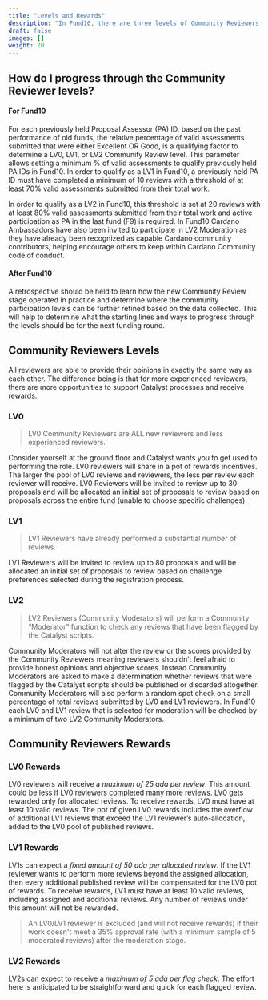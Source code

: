 ```yaml
---
title: "Levels and Rewards"
description: "In Fund10, there are three levels of Community Reviewers: LV0, LV1, and LV2."
draft: false
images: []
weight: 20
---
```


## How do I progress through the Community Reviewer levels?

#### For Fund10

For each previously held Proposal Assessor (PA) ID, based on the past performance of old funds, the relative percentage of valid assessments submitted that were either Excellent OR Good, is a qualifying factor to determine a LV0, LV1, or LV2 Community Review level.
This parameter allows setting a minimum % of valid assessments to qualify previously held PA IDs in Fund10. In order to qualify as a LV1 in Fund10, a previously held PA ID must have completed a minimum of 10 reviews with a threshold of at least 70% valid assessments submitted from their total work.

In order to qualify as a LV2 in Fund10, this threshold is set at 20 reviews with at least 80% valid assessments submitted from their total work and active participation as PA in the last fund (F9) is required. In Fund10 Cardano Ambassadors have also been invited to participate in LV2 Moderation as they have already been recognized as capable Cardano community contributors, helping encourage others to keep within Cardano Community code of conduct.

#### After Fund10

A retrospective should be held to learn how the new Community Review stage operated in practice and determine where the community participation levels can be further refined based on the data collected. This will help to determine what the starting lines and ways to progress through the levels should be for the next funding round.

## Community Reviewers Levels

All reviewers are able to provide their opinions in exactly the same way as each other. The difference being is that for more experienced reviewers, there are more opportunities to support Catalyst processes and receive rewards.

### LV0

>LV0 Community Reviewers are ALL new reviewers and less experienced reviewers.

Consider yourself at the ground floor and Catalyst wants you to get used to performing the role. LV0 reviewers will share in a pot of rewards incentives. The larger the pool of LV0 reviews and reviewers, the less per review each reviewer will receive. LV0 Reviewers will be invited to review up to 30 proposals and will be allocated an initial set of proposals to review based on proposals across the entire fund (unable to choose specific challenges).

### LV1

>LV1 Reviewers have already performed a substantial number of reviews.

LV1 Reviewers will be invited to review up to 80 proposals and will be allocated an initial set of proposals to review based on challenge preferences selected during the registration process.

### LV2

>LV2 Reviewers (Community Moderators) will perform a Community “Moderator” function to check any reviews that have been flagged by the Catalyst scripts.

Community Moderators will not alter the review or the scores provided by the Community Reviewers meaning reviewers shouldn’t feel afraid to provide honest opinions and objective scores. Instead Community Moderators are asked to make a determination whether reviews that were flagged by the Catalyst scripts should be published or discarded altogether.  Community Moderators will also perform a random spot check on a small percentage of total reviews submitted by LV0 and LV1 reviewers.  In Fund10 each LV0 and LV1 review that is selected for moderation will be checked by a minimum of two LV2 Community Moderators.


## Community Reviewers Rewards

### LV0 Rewards

LV0 reviewers will receive a *maximum of 25 ada per review*. This amount could be less if LV0 reviewers completed many more reviews. LV0 gets rewarded only for allocated reviews. To receive rewards, LV0 must have at least 10 valid reviews. The pot of given LV0 rewards includes the overflow of additional LV1 reviews that exceed the LV1 reviewer’s auto-allocation, added to the LV0 pool of published reviews.

### LV1 Rewards

LV1s can expect a *fixed amount of 50 ada per allocated review*. If the LV1 reviewer wants to perform more reviews beyond the assigned allocation, then every additional published review will be compensated for the LV0 pot of rewards. To receive rewards, LV1 must have at least 10 valid reviews, including assigned and additional reviews. Any number of reviews under this amount will not be rewarded.

>An LV0/LV1 reviewer is excluded (and will not receive rewards) if their work doesn't meet a 35% approval rate (with a minimum sample of 5 moderated reviews) after the moderation stage.

### LV2 Rewards

LV2s can expect to receive a *maximum of 5 ada per flag check*. The effort here is anticipated to be straightforward and quick for each flagged review.
